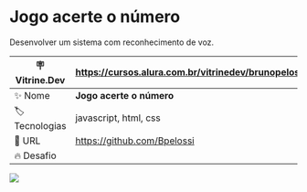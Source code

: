 # Jogo acerte o número

Desenvolver um sistema com reconhecimento de voz.

| :placard: Vitrine.Dev | https://cursos.alura.com.br/vitrinedev/brunopelossi    |
| -------------  | --- |
| :sparkles: Nome        | **Jogo acerte o número**
| :label: Tecnologias | javascript, html, css
| :rocket: URL         | https://github.com/Bpelossi
| :fire: Desafio     | 

<!-- Inserir imagem com a #vitrinedev ao final do link -->
![](https://via.placeholder.com/1200x500.png?text=imagem+lindona+do+meu+projeto#vitrinedev)
